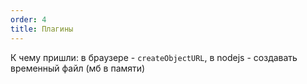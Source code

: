 ```yaml
---
order: 4
title: Плагины
---
```


К чему пришли: в браузере - `createObjectURL`, в nodejs - создавать временный файл (мб в памяти)